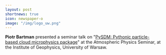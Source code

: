 ```yaml
---
layout: post
shortnews: true
icon: newspaper-o
image: "/img/logo_uw.png"
---
```


<b>Piotr Bartman</b> presented a seminar talk on "<a href="https://www.igf.fuw.edu.pl/en/seminars/presentation/pysdm-pythonic-particle-based-cloud-microphysics-2020-20211/">PySDM: Pythonic particle-based cloud microphysics package</a>"
  at the Atmospheric Physics Seminar, at the Institute of Geophysics, University of Warsaw.
